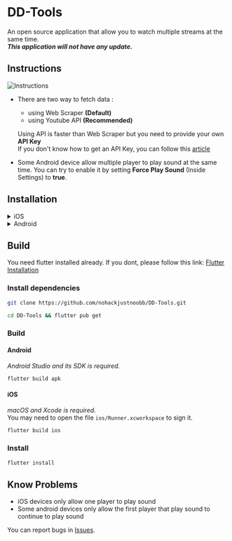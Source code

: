 # DD-Tools

An open source application that allow you to watch multiple streams at the same time. </br>
<i><b>This application will not have any update.</b></i>

## Instructions

![Instructions](https://i.imgur.com/IguTcIP.png)

- There are two way to fetch data :

  - using Web Scraper <b>(Default)</b>
  - using Youtube API <b>(Recommended)</b>

  Using API is faster than Web Scraper but you need to provide your own <b>API Key</b></br>If you don't know how to get an API Key, you can follow this [article](https://help.elfsight.com/article/369-how-to-get-your-own-youtube-api-key)

- Some Android device allow multiple player to play sound at the same time. You can try to enable it by setting <b>Force Play Sound</b> (Inside Settings) to <b>true</b>.

## Installation

<details>
            <summary>iOS</summary>
            <p>
            It is hard to install an unsigned app in iOS. There are some way to achieve that without jailbreaking.
            </p>
            <ul>
              <li>You can sign it with your own AppleID and build it. <b>You can follow the Build section below</b></li>
              <li>You can choose your own way to install it with ipa that provided in <a href=
              'https://github.com/nohackjustnoobb/DD-Tools/releases'>Releases</a> <b>(Not Tested)</b></li>
            </ul>
</details>

<details>
            <summary>Android</summary>
            <ul>
                <li>Just download the apk from <a href=
              'https://github.com/nohackjustnoobb/DD-Tools/releases'>Releases</a> and install it</li>
            </ul>
            <p>You may get warning from Play Store beacause I haven't sign the apk. Just ignore it.</p>
</details>

## Build

You need flutter installed already. If you dont, please follow this link: [Flutter Installation](https://flutter.dev/docs/get-started/install)

### Install dependencies

```bash
git clone https://github.com/nohackjustnoobb/DD-Tools.git
```

```bash
cd DD-Tools && flutter pub get
```

### Build

#### Android

<i>Android Studio and its SDK is required.</i>

```bash
flutter build apk
```

#### iOS

<i>macOS and Xcode is required.</br></i>
You may need to open the file `ios/Runner.xcworkspace` to sign it.

```bash
flutter build ios
```

### Install

```bash
flutter install
```

## Know Problems

- iOS devices only allow one player to play sound
- Some android devices only allow the first player that play sound to continue to play sound

You can report bugs in [Issues](https://github.com/nohackjustnoobb/DD-Tools/issues).
